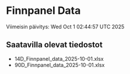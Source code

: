 # Finnpanel Data

Viimeisin päivitys: Wed Oct  1 02:44:57 UTC 2025

## Saatavilla olevat tiedostot
- 14D_Finnpanel_data_2025-10-01.xlsx
- 90D_Finnpanel_data_2025-10-01.xlsx
